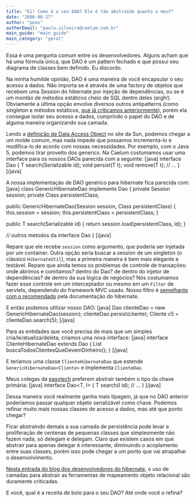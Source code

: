 ```yaml
---
title: "Ei! Como é o seu DAO? Ele é tão abstraído quanto o meu?"
date: "2006-08-27"
author: "peas"
authorEmail: "paulo.silveira@caelum.com.br"
main_guide: "main_guide"
main_category: "geral"
---
```


Essa é uma pergunta comum entre os desenvolvedores. Alguns acham que há uma fórmula única, que DAO é um pattern fechado e que possui seu diagrama de classes bem definido. Eu discordo.

Na minha humilde opinião, DAO é uma maneira de você encapsular o seu acesso a dados. Não importa se é através de uma factory de objetos que recebem uma Session do hibernate por injeção de dependências, ou se é um montão de métodos estáticos cheio de SQL dentro deles (argh!). Obviamente a última opção envolve diversos outros antipatterns (como singleton e métodos estáticos, [que já criticamos anteriormente](https://blog.caelum.com.br/singletons-e-static-perigo-a-vista/)), porém ela consegue isolar seu acesso a dados, cumprindo o papel do DAO e de alguma maneira organizando sua camada.

Lendo a [definição de Data Access Object](http://java.sun.com/blueprints/corej2eepatterns/Patterns/DataAccessObject.html) no site da Sun, podemos chegar a um molde comum, mas nada impede que possamos incrementa-lo e modifica-lo de acordo com nossas necessidades. Por exemplo, com o Java 5, podemos tirar proveito dos generics. Na Caelum costumamos usar uma interface para os nossos DAOs parecida com a seguinte: \[java\] interface Dao<T> { T search(Serializable id); void persist(T t); void remove(T t); // ... } \[/java\]

A nossa implementação de DAO genérico para hibernate fica parecida com: \[java\] class GenericHibernateDao<T> implements Dao<T> { private Session session; private Class persistentClass;

public GenericHibernateDao(Session session, Class persistentClass) { this.session = session; this.persistentClass = persistentClass; }

public T search(Serializable id) { return session.load(persistentClass, id); }

// outros metodos da interface Dao } \[/java\]

Repare que ele recebe `session` como argumento, que poderia ser injetada por um container. Outra opção seria buscar a session de um singleton (o clássico `HibernateUtil`), mas a primeira maneira é bem mais elegante e testável. Repare que ainda temos os problemas de controle de transações: onde abrimos e comitamos? dentro do Dao? de dentro do injetor de dependências? de dentro da sua lógica de negócios? Nós costumamos fazer esse controle em um interceptador ou mesmo em um `Filter` de servlets, dependendo do framework MVC usado. Nosso filtro é [semelhante com o recomendado](http://community.jboss.org/wiki/OpenSessioninView) pela documentação do hibernate.

E então podemos utilizar nosso DAO: \[java\] Dao<Cliente> clienteDao = new GenericHibernateDao<Cliente>(session); clienteDao.persist(cliente); Cliente c5 = clienteDao.search(5); \[/java\]

Para as entidades que você precisa de mais que um simples cria/le/atualiza/deleta, criamos uma nova interface: \[java\] interface ClienteHibernateDao extends Dao<Cliente> { List<Cliente> buscaTodosClientesQueDevemDinheiro(); } \[/java\]

E teríamos uma classe `ClienteHibernateDao` que estende `GenericHibernateDao<Cliente>` e implementa `ClienteDao`.

Meus colegas da [easytech](http://easytech.inf.br/) preferem abstrair também o tipo da chave primária: \[java\] interface Dao<T, I> { T search(I id); // ... } \[/java\]

Dessa maneira você realmente ganha mais tipagem, já que no DAO anterior poderíamos passar qualquer objeto serializável como chave. Podemos refinar muito mais nossas classes de acesso a dados, mas até que ponto chegar?

Ficar abstraindo demais a sua camada de persistência pode levar a proliferação de centenas de pequenas classes que simplesmente não fazem nada, só delegam e delegam. Claro que existem casos em que abstrair para apenas delegar é interessante, diminuindo o acoplamento entre suas classes, porém isso pode chegar a um ponto que vai atrapalhar o desenvolvimento.

[Nesta entrada do blog dos desenvolvedores do hibernate](http://in.relation.to/Bloggers/UsingAbstractionFrameworksToMaintainControlWrongBet), o uso de camadas para abstrair as ferramentas de mapeamento objeto relacional são duramente criticadas.

E você, qual é a receita de bolo para o seu DAO? Até onde você o refina?
